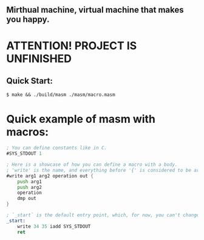 ## Mirthual machine, virtual machine that makes you happy.

# ATTENTION! **PROJECT IS UNFINISHED**

## Quick Start:
```console
$ make && ./build/masm ./masm/macro.masm
```

# Quick example of masm with macros:
```asm
; You can define constants like in C.
#SYS_STDOUT 1

; Here is a showcase of how you can define a macro with a body.
; 'write' is the name, and everything before '{' is considered to be arguments of the macro.
#write arg1 arg2 operation out {
    push arg1
    push arg2
    operation
    dmp out
}

; `_start` is the default entry point, which, for now, you can't change.
_start:
    write 34 35 iadd SYS_STDOUT
    ret
```
